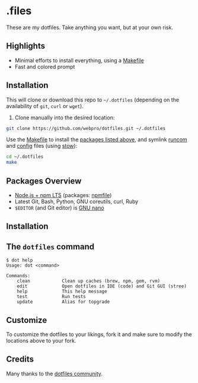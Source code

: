 # .files

These are my dotfiles. Take anything you want, but at your own risk.

## Highlights

- Minimal efforts to install everything, using a [Makefile](./Makefile)
- Fast and colored prompt

## Installation

This will clone or download this repo to `~/.dotfiles` (depending on the availability of `git`, `curl` or `wget`).

1. Clone manually into the desired location:

```bash
git clone https://github.com/webpro/dotfiles.git ~/.dotfiles
```

Use the [Makefile](./Makefile) to install the [packages listed above](#packages-overview), and symlink
[runcom](./runcom) and [config](./config) files (using [stow](https://www.gnu.org/software/stow/)):

```bash
cd ~/.dotfiles
make
```
## Packages Overview

- [Node.js + npm LTS](https://nodejs.org/en/download/) (packages: [npmfile](./install/npmfile))
- Latest Git, Bash, Python, GNU coreutils, curl, Ruby
- `$EDITOR` (and Git editor) is [GNU nano](https://www.nano-editor.org)

## Installation

## The `dotfiles` command

```
$ dot help
Usage: dot <command>

Commands:
    clean            Clean up caches (brew, npm, gem, rvm)
    edit             Open dotfiles in IDE (code) and Git GUI (stree)
    help             This help message
    test             Run tests
    update           Alias for topgrade
```

## Customize

To customize the dotfiles to your likings, fork it and make sure to modify the locations above to your fork.

## Credits

Many thanks to the [dotfiles community](https://dotfiles.github.io).